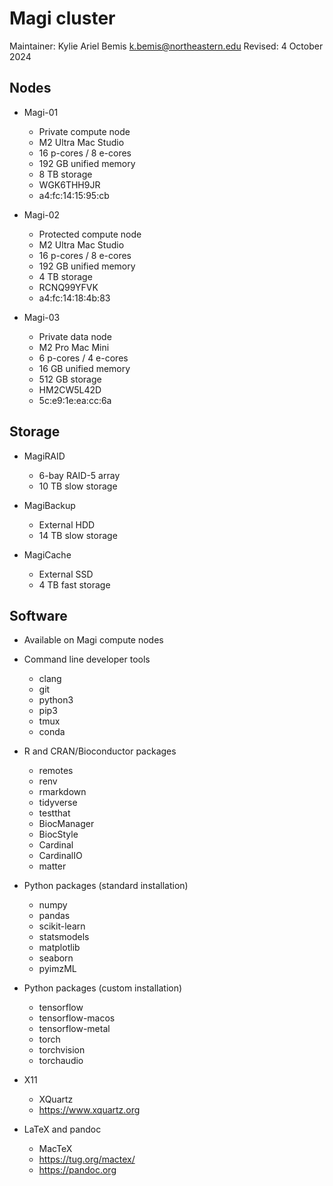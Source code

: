 # Magi cluster

Maintainer: Kylie Ariel Bemis <k.bemis@northeastern.edu>
Revised: 4 October 2024

## Nodes

- Magi-01
	+ Private compute node
	+ M2 Ultra Mac Studio
	+ 16 p-cores / 8 e-cores
	+ 192 GB unified memory
	+ 8 TB storage
	+ WGK6THH9JR
	+ a4:fc:14:15:95:cb

- Magi-02
	+ Protected compute node
	+ M2 Ultra Mac Studio
	+ 16 p-cores / 8 e-cores
	+ 192 GB unified memory
	+ 4 TB storage
	+ RCNQ99YFVK
	+ a4:fc:14:18:4b:83

- Magi-03
	+ Private data node
	+ M2 Pro Mac Mini
	+ 6 p-cores / 4 e-cores
	+ 16 GB unified memory
	+ 512 GB storage
	+ HM2CW5L42D
	+ 5c:e9:1e:ea:cc:6a

## Storage

- MagiRAID
	+ 6-bay RAID-5 array
	+ 10 TB slow storage

- MagiBackup
	+ External HDD
	+ 14 TB slow storage

- MagiCache
	+ External SSD
	+ 4 TB fast storage

## Software

- Available on Magi compute nodes

- Command line developer tools
	+ clang
	+ git
	+ python3
	+ pip3
	+ tmux
	+ conda

- R and CRAN/Bioconductor packages
	+ remotes
	+ renv
	+ rmarkdown
	+ tidyverse
	+ testthat
	+ BiocManager
	+ BiocStyle
	+ Cardinal
	+ CardinalIO
	+ matter

- Python packages (standard installation)
	+ numpy
	+ pandas
	+ scikit-learn
	+ statsmodels
	+ matplotlib
	+ seaborn
	+ pyimzML

- Python packages  (custom installation)
	+ tensorflow
	+ tensorflow-macos
	+ tensorflow-metal
	+ torch
	+ torchvision
	+ torchaudio

- X11
	+ XQuartz
	+ https://www.xquartz.org

- LaTeX and pandoc
	+ MacTeX
	+ https://tug.org/mactex/
	+ https://pandoc.org
